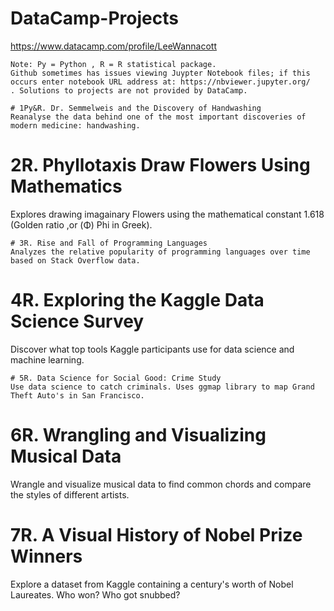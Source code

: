 # DataCamp-Projects
https://www.datacamp.com/profile/LeeWannacott

```
Note: Py = Python , R = R statistical package.
Github sometimes has issues viewing Juypter Notebook files; if this occurs enter notebook URL address at: https://nbviewer.jupyter.org/
. Solutions to projects are not provided by DataCamp.
```
```
# 1Py&R. Dr. Semmelweis and the Discovery of Handwashing
Reanalyse the data behind one of the most important discoveries of modern medicine: handwashing.
```
# 2R. Phyllotaxis Draw Flowers Using Mathematics
Explores drawing imagainary Flowers using the mathematical constant 1.618 (Golden ratio ,or (Φ) Phi in Greek).
```
# 3R. Rise and Fall of Programming Languages
Analyzes the relative popularity of programming languages over time based on Stack Overflow data.
```
# 4R. Exploring the Kaggle Data Science Survey
Discover what top tools Kaggle participants use for data science and machine learning.
```
# 5R. Data Science for Social Good: Crime Study
Use data science to catch criminals. Uses ggmap library to map Grand Theft Auto's in San Francisco.
```
# 6R. Wrangling and Visualizing Musical Data
Wrangle and visualize musical data to find common chords and compare the styles of different artists.

# 7R. A Visual History of Nobel Prize Winners
Explore a dataset from Kaggle containing a century's worth of Nobel Laureates. Who won? Who got snubbed?
